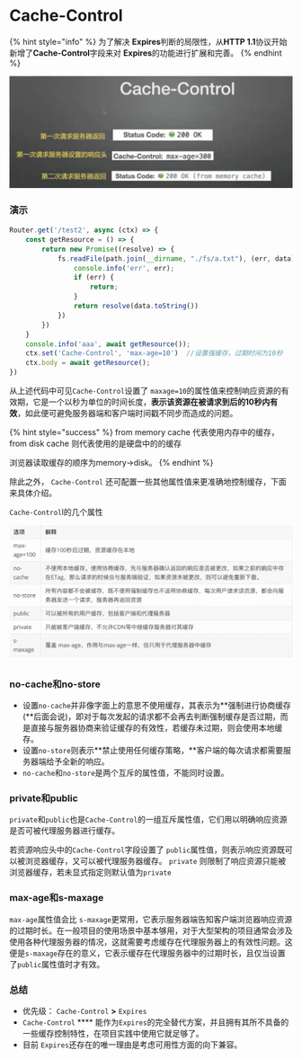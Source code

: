 # Cache-Control

{% hint style="info" %}
为了解决 **Expires**判断的局限性，从**HTTP 1.1**协议开始新增了**Cache-Control**字段来对 **Expires**的功能进行扩展和完善。
{% endhint %}

![](<../.gitbook/assets/image (9).png>)

### 演示

```javascript
Router.get('/test2', async (ctx) => {
    const getResource = () => {
        return new Promise((resolve) => {
            fs.readFile(path.join(__dirname, "./fs/a.txt"), (err, data) => {
                console.info('err', err);
                if (err) {
                    return;
                }
                return resolve(data.toString())
            })
        })
    }
    console.info('aaa', await getResource());
    ctx.set('Cache-Control', 'max-age=10')  //设置强缓存，过期时间为10秒
    ctx.body = await getResource();
})
```



从上述代码中可见`Cache-Control`设置了 `maxage=10`的属性值来控制响应资源的有效期，它是一个以秒为单位的时间长度，**表示该资源在被请求到后的10秒内有效**，如此便可避免服务器端和客户端时间戳不同步而造成的问题。

{% hint style="success" %}
from memory cache 代表使用内存中的缓存，from disk cache 则代表使用的是硬盘中的的缓存

浏览器读取缓存的顺序为memory->disk。
{% endhint %}



除此之外， `Cache-Control` 还可配置一些其他属性值来更准确地控制缓存，下面来具体介绍。

`Cache-Control`l的几个属性

![](<../.gitbook/assets/image (8) (1).png>)

### no-cache和no-store

* 设置`no-cache`并非像字面上的意思不使用缓存，其表示为**强制进行协商缓存(**后面会说)，即对于每次发起的请求都不会再去判断强制缓存是否过期，而是直接与服务器协商来验证缓存的有效性，若缓存未过期，则会使用本地缓存。
* 设置`no-store`则表示**禁止使用任何缓存策略，**客户端的每次请求都需要服务器端给予全新的响应。
* `no-cache`和`no-store`是两个互斥的属性值，不能同时设置。



### private和public

`private`和`public`也是`Cache-Control`的一组互斥属性值，它们用以明确响应资源是否可被代理服务器进行缓存。

若资源响应头中的`Cache-Control`字段设置了 `public`属性值，则表示响应资源既可以被浏览器缓存，又可以被代理服务器缓存。 `private` 则限制了响应资源只能被浏览器缓存，若未显式指定则默认值为`private`



### max-age和s-maxage

`max-age`属性值会比 `s-maxage`更常用，它表示服务器端告知客户端浏览器响应资源的过期时长。在一般项目的使用场景中基本够用，对于大型架构的项目通常会涉及使用各种代理服务器的情况，这就需要考虑缓存在代理服务器上的有效性问题。这便是`s-maxage`存在的意义，它表示缓存在代理服务器中的过期时长，且仅当设置了`public`属性值时才有效。



### 总结

* 优先级： `Cache-Control` **>**  `Expires`
* `Cache-Control` **** 能作为`Expires`的完全替代方案，并且拥有其所不具备的一些缓存控制特性，在项目实践中使用它就足够了。
* 目前 `Expires`还存在的唯一理由是考虑可用性方面的向下兼容。

